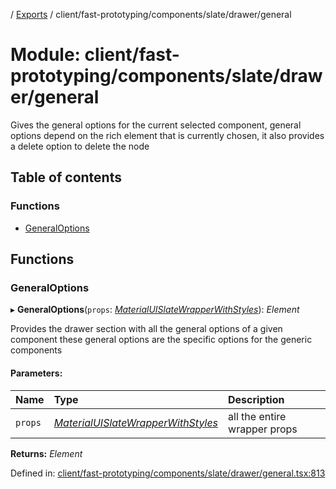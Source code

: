 [](../README.md) / [Exports](../modules.md) / client/fast-prototyping/components/slate/drawer/general

# Module: client/fast-prototyping/components/slate/drawer/general

Gives the general options for the current selected component, general options
depend on the rich element that is currently chosen, it also provides a delete
option to delete the node

## Table of contents

### Functions

- [GeneralOptions](client_fast_prototyping_components_slate_drawer_general.md#generaloptions)

## Functions

### GeneralOptions

▸ **GeneralOptions**(`props`: [*MaterialUISlateWrapperWithStyles*](../interfaces/client_fast_prototyping_components_slate_wrapper.materialuislatewrapperwithstyles.md)): *Element*

Provides the drawer section with all the general options of a given component
these general options are the specific options for the generic components

#### Parameters:

Name | Type | Description |
:------ | :------ | :------ |
`props` | [*MaterialUISlateWrapperWithStyles*](../interfaces/client_fast_prototyping_components_slate_wrapper.materialuislatewrapperwithstyles.md) | all the entire wrapper props    |

**Returns:** *Element*

Defined in: [client/fast-prototyping/components/slate/drawer/general.tsx:813](https://github.com/onzag/itemize/blob/55e63f2c/client/fast-prototyping/components/slate/drawer/general.tsx#L813)
